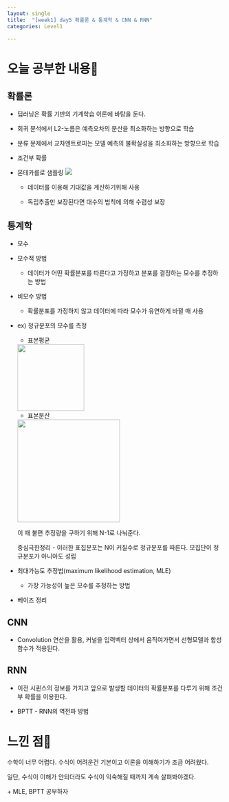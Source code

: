 ```yaml
---
layout: single
title:  "[week1] day5 확률론 & 통계학 & CNN & RNN"
categories: Level1

---
```


# 오늘 공부한 내용📝

## 확률론

- 딥러닝은 확률 기반의 기계학습 이론에 바탕을 둔다.

- 회귀 분석에서 L2-노름은 예측오차의 분산을 최소화하는 방향으로 학습

- 분류 문제에서 교차엔트로피는 모델 예측의 불확실성을 최소화하는 방향으로 학습

- 조건부 확률

- 몬테카를로 샘플링 ![](D:\github-blog\Ahzic.github.io\Sanggi123.github.io\images\2023-11-10-17-00-48-image.png)
  
  - 데이터를 이용해 기대값을 계산하기위해 사용
  
  - 독립추출만 보장된다면 대수의 법칙에 의해 수렴성 보장

## 통계학

- 모수

- 모수적 방법
  
  - 데이터가 어떤 확률분포를 따른다고 가정하고 분포를 결정하는 모수를 추정하는 방법

- 비모수 방법
  
  - 확률분포를 가정하지 않고 데이터에 따라 모수가 유연하게 바뀔 때 사용

- ex) 정규분포의 모수를 측정
  
  - 표본평균
  
  <img src="file:///C:/Users/Ahzic/AppData/Roaming/marktext/images/2023-11-10-15-56-33-image.png" title="" alt="" width="155">
  
  - 표본분산
  
  <img src="file:///C:/Users/Ahzic/AppData/Roaming/marktext/images/2023-11-10-15-56-57-image.png" title="" alt="" width="238">
  
  이 때 불편 추정량을 구하기 위해 N-1로 나눠준다.
  
  중심극한정리 - 이러한 표집분포는 N이 커질수로 정규분포를 따른다. 모집단이 정규분포가 아니아도 성립

- 최대가능도 추정법(maximum likelihood estimation, MLE)
  
  - 가장 가능성이 높은 모수를 추정하는 방법

- 베이즈 정리



## CNN

- Convolution 연산을 활용, 커널을 입력벡터 상에서 움직여가면서 선형모델과 합성함수가 적용된다.



## RNN

- 이전 시퀸스의 정보를 가지고 앞으로 발생할 데이터의 확률분포를 다루기 위해 조건부 확률을 이용한다.

- BPTT - RNN의 역전파 방법

# 느낀 점🤔

수학이 너무 어렵다. 수식이 어려운건 기본이고 이론을 이해하기가 조금 어려웠다. 

일단, 수식이 이해가 안되더라도 수식이 익숙해질 때까지 계속 살펴봐야겠다.

\+ MLE, BPTT 공부하자
